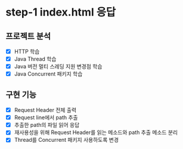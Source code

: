 # step-1 index.html 응답

## 프로젝트 분석
- [x] HTTP 학습
- [x] Java Thread 학습
- [x] Java 버전 멀티 스레딩 지원 변경점 학습
- [x] Java Concurrent 패키지 학습

## 구현 기능
- [x] Request Header 전체 출력
- [x] Request line에서 path 추출
- [x] 추출한 path의 파일 읽어 응답 
- [x] 재사용성을 위해 Request Header를 읽는 메소드와 path 추출 메소드 분리
- [x] Thread를 Concurrent 패키지 사용하도록 변경
